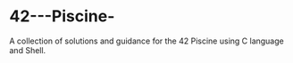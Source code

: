 # 42---Piscine-
A collection of solutions and guidance for the 42 Piscine using C language and Shell.
